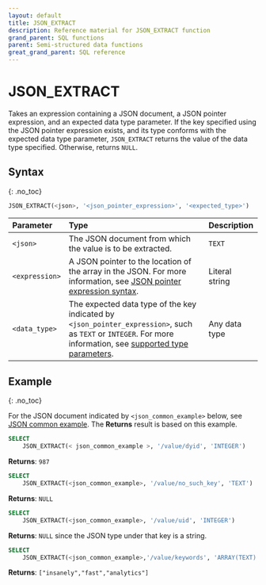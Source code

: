 ```yaml
---
layout: default
title: JSON_EXTRACT
description: Reference material for JSON_EXTRACT function
grand_parent: SQL functions
parent: Semi-structured data functions
great_grand_parent: SQL reference
---
```


# JSON_EXTRACT

Takes an expression containing a JSON document, a JSON pointer expression, and an expected data type parameter. If the key specified using the JSON pointer expression exists, and its type conforms with the expected data type parameter, `JSON_EXTRACT` returns the value of the data type specified. Otherwise, returns `NULL`.

## Syntax
{: .no_toc}

```sql
JSON_EXTRACT(<json>, '<json_pointer_expression>', '<expected_type>')
```

| Parameter                   | Type           | Description                                                                                       |
| :--------------------------- | :-------------- | :------------------------------------------------------------------------------------------------- |
| `<json>`                    | The JSON document from which the value is to be extracted.        |    `TEXT`                                |
| `<expression>` | A JSON pointer to the location of the array in the JSON. For more information, see [JSON pointer expression syntax](./index.md#json-pointer-expression-syntax).                                 | Literal string | 
| `<data_type>`           | The expected data type of the key indicated by `<json_pointer_expression>`, such as `TEXT` or `INTEGER`. For more information, see [supported type parameters](index.md#supported-type-parameters). | Any data type | 

## Example
{: .no_toc}

For the JSON document indicated by `<json_common_example>` below, see [JSON common example](./index.md#json-common-example). The **Returns** result is based on this example.

```sql
SELECT
    JSON_EXTRACT(< json_common_example >, '/value/dyid', 'INTEGER')
```

**Returns**: `987`

```sql
SELECT
    JSON_EXTRACT(<json_common_example>, '/value/no_such_key', 'TEXT')
```

**Returns**: `NULL`

```sql
SELECT
    JSON_EXTRACT(<json_common_example>, '/value/uid', 'INTEGER')
```

**Returns**: `NULL` since the JSON type under that key is a string.

```sql
SELECT
    JSON_EXTRACT(<json_common_example>,'/value/keywords', 'ARRAY(TEXT)')
```

**Returns**: `["insanely","fast","analytics"]`
